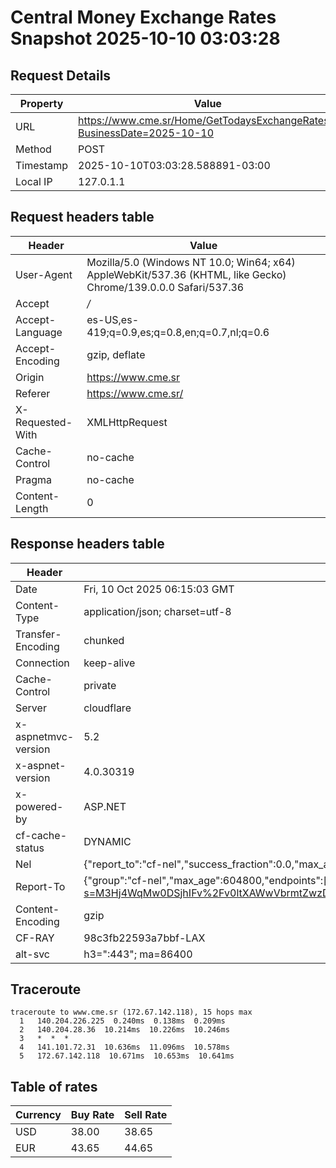 # Central Money Exchange Rates Snapshot 2025-10-10 03:03:28
## Request Details

| Property | Value |
|----------|-------|
| URL | https://www.cme.sr/Home/GetTodaysExchangeRates/?BusinessDate=2025-10-10 |
| Method | POST |
| Timestamp | 2025-10-10T03:03:28.588891-03:00 |
| Local IP | 127.0.1.1 |
    
## Request headers table

| Header | Value |
|--------|-------|
| User-Agent | Mozilla/5.0 (Windows NT 10.0; Win64; x64) AppleWebKit/537.36 (KHTML, like Gecko) Chrome/139.0.0.0 Safari/537.36 |
| Accept | */* |
| Accept-Language | es-US,es-419;q=0.9,es;q=0.8,en;q=0.7,nl;q=0.6 |
| Accept-Encoding | gzip, deflate |
| Origin | https://www.cme.sr |
| Referer | https://www.cme.sr/ |
| X-Requested-With | XMLHttpRequest |
| Cache-Control | no-cache |
| Pragma | no-cache |
| Content-Length | 0 |

    
## Response headers table
| Header | Value |
|--------|-------|
| Date | Fri, 10 Oct 2025 06:15:03 GMT |
| Content-Type | application/json; charset=utf-8 |
| Transfer-Encoding | chunked |
| Connection | keep-alive |
| Cache-Control | private |
| Server | cloudflare |
| x-aspnetmvc-version | 5.2 |
| x-aspnet-version | 4.0.30319 |
| x-powered-by | ASP.NET |
| cf-cache-status | DYNAMIC |
| Nel | {"report_to":"cf-nel","success_fraction":0.0,"max_age":604800} |
| Report-To | {"group":"cf-nel","max_age":604800,"endpoints":[{"url":"https://a.nel.cloudflare.com/report/v4?s=M3Hj4WqMw0DSjhIFv%2Fv0ltXAWwVbrmtZwzD72a3LjrU%2BJKwM16f%2FzLbeBK%2Fm0ubDrjKDIazwYzp9%2B1s%2BMB0ci2qXqugmrhdd1rQ%3D"}]} |
| Content-Encoding | gzip |
| CF-RAY | 98c3fb22593a7bbf-LAX |
| alt-svc | h3=":443"; ma=86400 |

## Traceroute 

```
traceroute to www.cme.sr (172.67.142.118), 15 hops max
  1   140.204.226.225  0.240ms  0.138ms  0.209ms 
  2   140.204.28.36  10.214ms  10.226ms  10.246ms 
  3   *  *  * 
  4   141.101.72.31  10.636ms  11.096ms  10.578ms 
  5   172.67.142.118  10.671ms  10.653ms  10.641ms 

```


## Table of rates

| Currency | Buy Rate | Sell Rate |
|----------|----------|-----------|
| USD | 38.00 | 38.65 |
| EUR | 43.65 | 44.65 |
